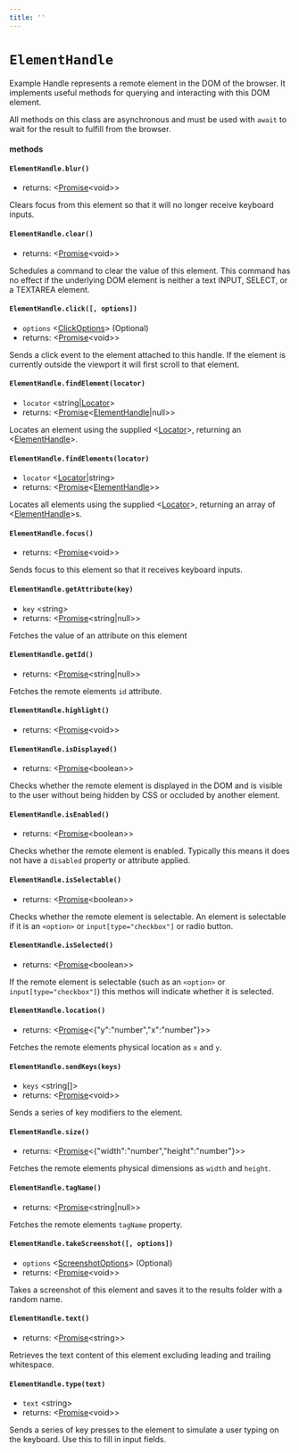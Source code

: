 ```yaml
---
title: ''
---
```

# `ElementHandle`

Example Handle represents a remote element in the DOM of the browser. It implements useful methods for querying and interacting with this DOM element.

All methods on this class are asynchronous and must be used with `await` to wait for the result to fulfill from the browser.

#### methods
#### `ElementHandle.blur()`
* returns: &lt;[Promise]&lt;void&gt;&gt; 

Clears focus from this element so that it will no longer receive keyboard inputs.

#### `ElementHandle.clear()`
* returns: &lt;[Promise]&lt;void&gt;&gt; 

Schedules a command to clear the value of this element.
This command has no effect if the underlying DOM element is neither a text
INPUT, SELECT, or a TEXTAREA element.

#### `ElementHandle.click([, options])`
* `options` &lt;[ClickOptions]&gt; (Optional) 
* returns: &lt;[Promise]&lt;void&gt;&gt; 

Sends a click event to the element attached to this handle. If the element is
currently outside the viewport it will first scroll to that element.

#### `ElementHandle.findElement(locator)`
* `locator` &lt;string|[Locator]&gt;  
* returns: &lt;[Promise]&lt;[ElementHandle]|null&gt;&gt; 

Locates an element using the supplied <[Locator]>, returning an <[ElementHandle]>.

#### `ElementHandle.findElements(locator)`
* `locator` &lt;[Locator]|string&gt;  
* returns: &lt;[Promise]&lt;[ElementHandle][]&gt;&gt; 

Locates all elements using the supplied <[Locator]>, returning an array of <[ElementHandle]>s.

#### `ElementHandle.focus()`
* returns: &lt;[Promise]&lt;void&gt;&gt; 

Sends focus to this element so that it receives keyboard inputs.

#### `ElementHandle.getAttribute(key)`
* `key` &lt;string&gt;  
* returns: &lt;[Promise]&lt;string|null&gt;&gt; 

Fetches the value of an attribute on this element

#### `ElementHandle.getId()`
* returns: &lt;[Promise]&lt;string|null&gt;&gt; 

Fetches the remote elements `id` attribute.

#### `ElementHandle.highlight()`
* returns: &lt;[Promise]&lt;void&gt;&gt; 

#### `ElementHandle.isDisplayed()`
* returns: &lt;[Promise]&lt;boolean&gt;&gt; 

Checks whether the remote element is displayed in the DOM and is visible to the user without being hidden by CSS or occluded by another element.

#### `ElementHandle.isEnabled()`
* returns: &lt;[Promise]&lt;boolean&gt;&gt; 

Checks whether the remote element is enabled. Typically this means it does not have a `disabled` property or attribute applied.

#### `ElementHandle.isSelectable()`
* returns: &lt;[Promise]&lt;boolean&gt;&gt; 

Checks whether the remote element is selectable. An element is selectable if it is an `<option>` or `input[type="checkbox"]` or radio button.

#### `ElementHandle.isSelected()`
* returns: &lt;[Promise]&lt;boolean&gt;&gt; 

If the remote element is selectable (such as an `<option>` or `input[type="checkbox"]`) this methos will indicate whether it is selected.

#### `ElementHandle.location()`
* returns: &lt;[Promise]&lt;{"y":"number","x":"number"}&gt;&gt; 

Fetches the remote elements physical location as `x` and `y`.

#### `ElementHandle.sendKeys(keys)`
* `keys` &lt;string[]&gt;  
* returns: &lt;[Promise]&lt;void&gt;&gt; 

Sends a series of key modifiers to the element.

#### `ElementHandle.size()`
* returns: &lt;[Promise]&lt;{"width":"number","height":"number"}&gt;&gt; 

Fetches the remote elements physical dimensions as `width` and `height`.

#### `ElementHandle.tagName()`
* returns: &lt;[Promise]&lt;string|null&gt;&gt; 

Fetches the remote elements `tagName` property.

#### `ElementHandle.takeScreenshot([, options])`
* `options` &lt;[ScreenshotOptions]&gt; (Optional) 
* returns: &lt;[Promise]&lt;void&gt;&gt; 

Takes a screenshot of this element and saves it to the results folder with a random name.

#### `ElementHandle.text()`
* returns: &lt;[Promise]&lt;string&gt;&gt; 

Retrieves the text content of this element excluding leading and trailing whitespace.

#### `ElementHandle.type(text)`
* `text` &lt;string&gt;  
* returns: &lt;[Promise]&lt;void&gt;&gt; 

Sends a series of key presses to the element to simulate a user typing on the keyboard. Use this to fill in input fields.


[Promise]: https://developer.mozilla.org/en-US/docs/Web/JavaScript/Reference/Global_Objects/Promise
[ClickOptions]: ../../api/Browser.md#clickoptions
[Locator]: ../../api/By.md#locator
[ElementHandle]: ../../api/ElementHandle.md#elementhandle
[ScreenshotOptions]: ../../api/Browser.md#screenshotoptions